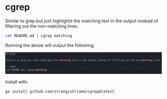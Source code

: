 # cgrep

Similar to grep but just highlights the matching text in the output instead of filtering out the non-matching lines.

```bash
cat README.md | cgrep matching
```

Running the above will output the following:

![](./example.png)

Install with:

```bash
go install github.com/strongishllama/cgrep@latest
```
